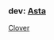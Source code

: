 

### dev: [Asta](https://t.me/ddssss) ###
[Clover](https://telegra.ph/file/70dc26334faf2a16b0a5b.jpg)
